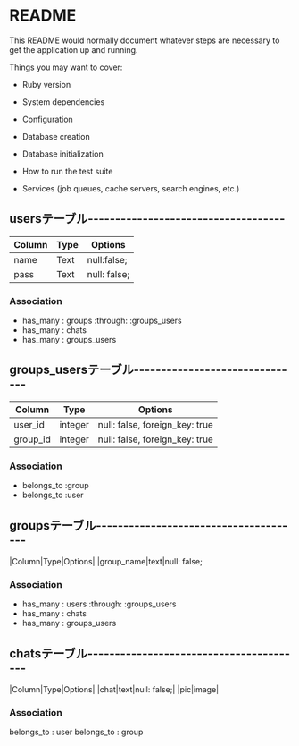 # README

This README would normally document whatever steps are necessary to get the
application up and running.

Things you may want to cover:

* Ruby version

* System dependencies

* Configuration

* Database creation

* Database initialization

* How to run the test suite

* Services (job queues, cache servers, search engines, etc.)


## usersテーブル------------------------------------
|Column|Type|Options|
|------|----|-------|
|name|Text|null:false;|
|pass|Text|null: false;|
### Association
- has_many : groups :through: :groups_users
- has_many : chats
- has_many : groups_users

## groups_usersテーブル-------------------------------
|Column|Type|Options|
|------|----|-------|
|user_id|integer|null: false, foreign_key: true|
|group_id|integer|null: false, foreign_key: true|
### Association
- belongs_to :group
- belongs_to :user

## groupsテーブル--------------------------------------
|Column|Type|Options|
|group_name|text|null: false;
### Association
- has_many : users :through: :groups_users
- has_many : chats
- has_many : groups_users

## chatsテーブル----------------------------------------
|Column|Type|Options|
|chat|text|null: false;|
|pic|image|
### Association
belongs_to : user
belongs_to : group